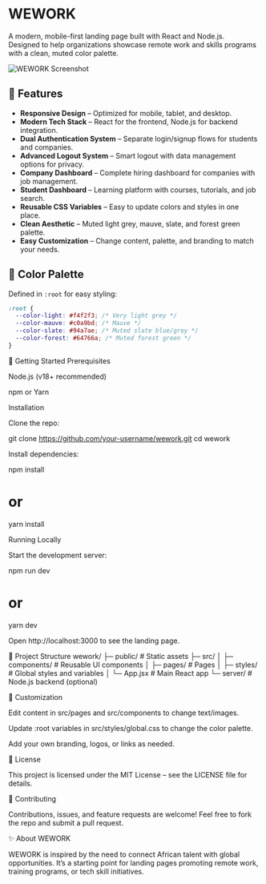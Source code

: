 # WEWORK

A modern, mobile-first landing page built with React and Node.js.  
Designed to help organizations showcase remote work and skills programs with a clean, muted color palette.

![WEWORK Screenshot](./screenshot.png) <!-- Optional: add your own screenshot -->

## 🌟 Features

- **Responsive Design** – Optimized for mobile, tablet, and desktop.
- **Modern Tech Stack** – React for the frontend, Node.js for backend integration.
- **Dual Authentication System** – Separate login/signup flows for students and companies.
- **Advanced Logout System** – Smart logout with data management options for privacy.
- **Company Dashboard** – Complete hiring dashboard for companies with job management.
- **Student Dashboard** – Learning platform with courses, tutorials, and job search.
- **Reusable CSS Variables** – Easy to update colors and styles in one place.
- **Clean Aesthetic** – Muted light grey, mauve, slate, and forest green palette.
- **Easy Customization** – Change content, palette, and branding to match your needs.

## 🎨 Color Palette

Defined in `:root` for easy styling:

```css
:root {
  --color-light: #f4f2f3; /* Very light grey */
  --color-mauve: #c0a9bd; /* Mauve */
  --color-slate: #94a7ae; /* Muted slate blue/grey */
  --color-forest: #64766a; /* Muted forest green */
}
```

🚀 Getting Started
Prerequisites

Node.js
(v18+ recommended)

npm
or Yarn

Installation

Clone the repo:

git clone https://github.com/your-username/wework.git
cd wework

Install dependencies:

npm install

# or

yarn install

Running Locally

Start the development server:

npm run dev

# or

yarn dev

Open http://localhost:3000
to see the landing page.

📂 Project Structure
wework/
├─ public/ # Static assets
├─ src/
│ ├─ components/ # Reusable UI components
│ ├─ pages/ # Pages
│ ├─ styles/ # Global styles and variables
│ └─ App.jsx # Main React app
└─ server/ # Node.js backend (optional)

📝 Customization

Edit content in src/pages and src/components to change text/images.

Update :root variables in src/styles/global.css to change the color palette.

Add your own branding, logos, or links as needed.

📜 License

This project is licensed under the MIT License – see the LICENSE
file for details.

🤝 Contributing

Contributions, issues, and feature requests are welcome!
Feel free to fork the repo and submit a pull request.

✨ About WEWORK

WEWORK is inspired by the need to connect African talent with global opportunities. It’s a starting point for landing pages promoting remote work, training programs, or tech skill initiatives.
